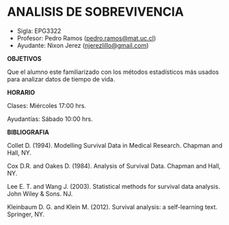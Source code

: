 # ANALISIS DE SOBREVIVENCIA

+ Sigla: EPG3322
+ Profesor: Pedro Ramos (pedro.ramos@mat.uc.cl)
+ Ayudante: Nixon Jerez (njerezlillo@gmail.com)

**OBJETIVOS**

Que el alumno este familiarizado con los métodos estadísticos más usados para analizar datos de tiempo de vida.

**HORARIO**

Clases: Miércoles 17:00 hrs.

Ayudantías: Sábado 10:00 hrs.

**BIBLIOGRAFIA**

Collet D. (1994). Modelling Survival Data in Medical Research. Chapman and Hall, NY.

Cox D.R. and Oakes D. (1984). Analysis of Survival Data. Chapman and Hall, NY.

Lee E. T. and Wang J. (2003). Statistical methods for survival data analysis. John Wiley & Sons. NJ.

Kleinbaum D. G. and Klein M. (2012). Survival analysis: a self-learning text. Springer, NY.
